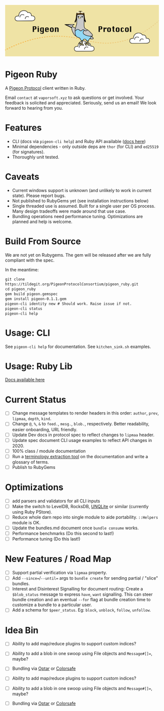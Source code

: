 ![](logo.png)

# Pigeon Ruby

A [Pigeon Protocol](https://tildegit.org/PigeonProtocolConsortium/protocol_spec) client written in Ruby.

Email `contact` at `vaporsoft.xyz` to ask questions or get involved. Your feedback is solicited and appreciated. Seriously, send us an email! We look forward to hearing from you.

# Features

 * CLI (docs via `pigeon-cli help`) and Ruby API available ([docs here](ruby_tutorial.md))
 * Minimal dependencies - only outside deps are `thor` (for CLI) and `ed25519` (for signatures).
 * Thoroughly unit tested.

# Caveats

 * Current windows support is unknown (and unlikely to work in current state). Please report bugs.
 * Not published to RubyGems yet (see installation instructions below)
 * Single threaded use is assumed. Built for a single user per OS process. Many design tradeoffs were made around that use case.
 * Bundling operations need performance tuning. Optimizations are planned and help is welcome.

# Build From Source

We are not yet on Rubygems. The gem will be released after we are fully compliant with the spec.

In the meantime:

```
git clone https://tildegit.org/PigeonProtocolConsortium/pigeon_ruby.git
cd pigeon_ruby
gem build pigeon.gemspec
gem install pigeon-0.1.1.gem
pigeon-cli identity new # Should work. Raise issue if not.
pigeon-cli status
pigeon-cli help
```

# Usage: CLI

See `pigeon-cli help` for documentation.
See `kitchen_sink.sh` examples.

# Usage: Ruby Lib

[Docs available here](ruby_tutorial.md)

# Current Status

 - [ ] Change message templates to render headers in this order: `author`, `prev`, `lipmaa`, `depth`, `kind`.
 - [ ] Change `@`, `%`, `&` to `feed.`, `mesg.`, `blob.`, respectively. Better readability, easier onboarding, URL friendly.
 - [ ] Update Dev docs in protocol spec to reflect changes to `lipmaa` header.
 - [ ] Update spec document CLI usage examples to reflect API changes in 2020.
 - [ ] 100% class / module documentation
 - [ ] Run a [terminology extraction tool](https://www.visualthesaurus.com/vocabgrabber/#) on the documentation and write a glossary of terms.
 - [ ] Publish to RubyGems

# Optimizations

 - [ ] add parsers and validators for all CLI inputs
 - [ ] Make the switch to LevelDB, RocksDB, [UNQLite](https://unqlite.org/features.html) or similar (currently using Ruby PStore).
 - [ ] Reduce whole darn repo into single module to aide portability. `::Helpers` module is OK.
 - [ ] Update the bundles.md document once `bundle consume` works.
 - [ ] Performance benchmarks (Do this second to last!)
 - [ ] Performance tuning (Do this last!)

# New Features / Road Map

 - [ ] Support partial verification via `lipmaa` property.
 - [ ] Add `--since=`/`--until=` args to `bundle create` for sending partial / "slice" bundles.
 - [ ] Interest and Disinterest Signalling for document routing: Create a `$blob_status` message to express `have`, `want` signalling. This can steer bundle creation and an eventual `--for` flag at bundle creation time to customize a bundle to a particular user.
 - [ ] Add a schema for `$peer_status`. Eg: `block`, `unblock`, `follow`, `unfollow`.

# Idea Bin

 - [ ] Ability to add map/reduce plugins to support custom indices?
 - [ ] Ability to add a blob in one swoop using File objects and `Message#[]=`, maybe?
 - [ ] Bundling via [Optar](http://ronja.twibright.com/optar/) or [Colorsafe](https://github.com/colorsafe/colorsafe)

 - [ ] Ability to add map/reduce plugins to support custom indices?
 - [ ] Ability to add a blob in one swoop using File objects and `Message#[]=`, maybe?
 - [ ] Bundling via [Optar](http://ronja.twibright.com/optar/) or [Colorsafe](https://github.com/colorsafe/colorsafe)
